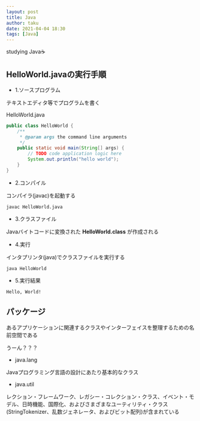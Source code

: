 ```yaml
---
layout: post
title: Java
author: taku
date: 2021-04-04 18:30
tags: [Java]
---
```


studying Java☕

## HelloWorld.javaの実行手順

- 1.ソースプログラム

テキストエディタ等でプログラムを書く

HelloWorld.java

```java
public class HelloWorld {
    /**
     * @param args the command line arguments
     */
    public static void main(String[] args) {
        // TODO code application logic here
        System.out.println("hello world");
    }   
}
```

- 2.コンパイル

コンパイラ(javac)を起動する

```
javac HelloWorld.java
```

- 3.クラスファイル

Javaバイトコードに変換された **HelloWorld.class** が作成される

- 4.実行

インタプリンタ(java)でクラスファイルを実行する

```
java HelloWorld
```

- 5.実行結果

```
Hello, World!
```

## パッケージ
あるアプリケーションに関連するクラスやインターフェイスを整理するための名前空間である

うーん？？？

- java.lang

Javaプログラミング言語の設計にあたり基本的なクラス

- java.util

レクション・フレームワーク、レガシー・コレクション・クラス、イベント・モデル、日時機能、国際化、およびさまざまなユーティリティ・クラス(StringTokenizer、乱数ジェネレータ、およびビット配列)が含まれている